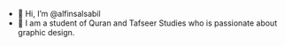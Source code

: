 - 👋 Hi, I’m @alfinsalsabil
- 👀 I am a student of Quran and Tafseer Studies who is passionate about graphic design.

<!---
alfinsalsabil/alfinsalsabil is a ✨ special ✨ repository because its `README.md` (this file) appears on your GitHub profile.
You can click the Preview link to take a look at your changes.
--->
